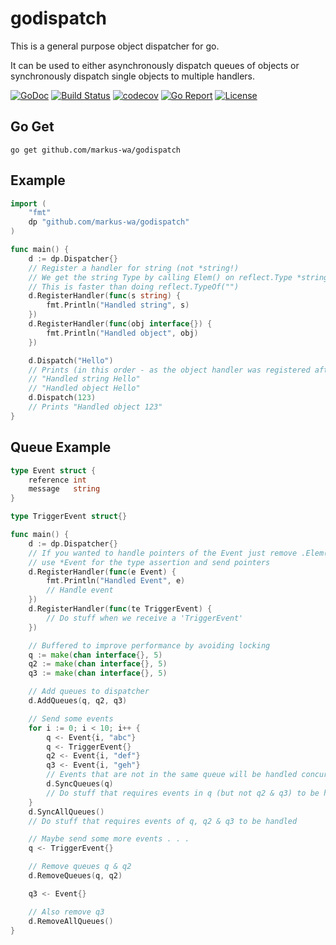 # godispatch
This is a general purpose object dispatcher for go.

It can be used to either asynchronously dispatch queues of objects or synchronously dispatch single objects to multiple handlers.

[![GoDoc](https://godoc.org/github.com/markus-wa/godispatch?status.svg)](https://godoc.org/github.com/markus-wa/godispatch)
[![Build Status](https://travis-ci.org/markus-wa/godispatch.svg?branch=master)](https://travis-ci.org/markus-wa/godispatch)
[![codecov](https://codecov.io/gh/markus-wa/godispatch/branch/master/graph/badge.svg)](https://codecov.io/gh/markus-wa/godispatch)
[![Go Report](https://goreportcard.com/badge/github.com/markus-wa/godispatch)](https://goreportcard.com/report/github.com/markus-wa/godispatch)
[![License](https://img.shields.io/badge/license-MIT-blue.svg?style=flat)](LICENSE.md)

## Go Get

	go get github.com/markus-wa/godispatch

## Example
```go
import (
	"fmt"
	dp "github.com/markus-wa/godispatch"
)

func main() {
	d := dp.Dispatcher{}
	// Register a handler for string (not *string!)
	// We get the string Type by calling Elem() on reflect.Type *string)
	// This is faster than doing reflect.TypeOf("")
	d.RegisterHandler(func(s string) {
		fmt.Println("Handled string", s)
	})
	d.RegisterHandler(func(obj interface{}) {
		fmt.Println("Handled object", obj)
	})

	d.Dispatch("Hello")
	// Prints (in this order - as the object handler was registered after the string handler)
	// "Handled string Hello"
	// "Handled object Hello"
	d.Dispatch(123)
	// Prints "Handled object 123"
}
```

## Queue Example
```go
type Event struct {
	reference int
	message   string
}

type TriggerEvent struct{}

func main() {
	d := dp.Dispatcher{}
	// If you wanted to handle pointers of the Event just remove .Elem(),
	// use *Event for the type assertion and send pointers
	d.RegisterHandler(func(e Event) {
		fmt.Println("Handled Event", e)
		// Handle event
	})
	d.RegisterHandler(func(te TriggerEvent) {
		// Do stuff when we receive a 'TriggerEvent'
	})

	// Buffered to improve performance by avoiding locking
	q := make(chan interface{}, 5)
	q2 := make(chan interface{}, 5)
	q3 := make(chan interface{}, 5)

	// Add queues to dispatcher
	d.AddQueues(q, q2, q3)

	// Send some events
	for i := 0; i < 10; i++ {
		q <- Event{i, "abc"}
		q <- TriggerEvent{}
		q2 <- Event{i, "def"}
		q3 <- Event{i, "geh"}
		// Events that are not in the same queue will be handled concurrently
		d.SyncQueues(q)
		// Do stuff that requires events in q (but not q2 & q3) to be handled
	}
	d.SyncAllQueues()
	// Do stuff that requires events of q, q2 & q3 to be handled

	// Maybe send some more events . . .
	q <- TriggerEvent{}

	// Remove queues q & q2
	d.RemoveQueues(q, q2)

	q3 <- Event{}

	// Also remove q3
	d.RemoveAllQueues()
}
```
